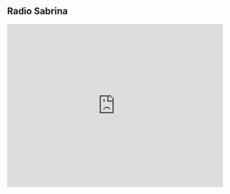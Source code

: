 ## Radio Sabrina


<iframe src="https://open.spotify.com/embed/playlist/70keNrkAg8OnNZq7BIQGs9?utm_source=generator" width="100%" height="380" frameBorder="0" allowfullscreen="" allow="autoplay; clipboard-write; encrypted-media; fullscreen; picture-in-picture"></iframe>
